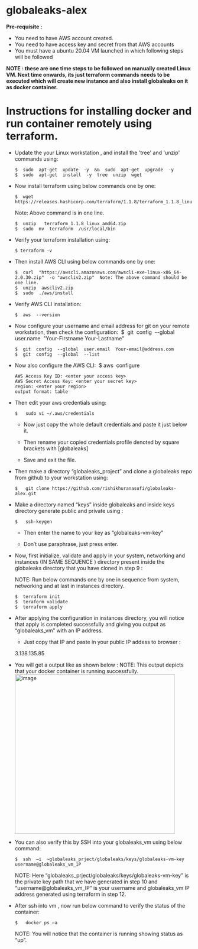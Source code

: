 # globaleaks-alex
<b> Pre-requisite : </b>
  - You need to have AWS account created. 
  - You need to have access key and secret from that AWS accounts
  - You must have a ubuntu 20.04 VM launched in which following steps will be followed 

  <b>NOTE : these are one time steps to be followed on manually created Linux VM. Next time onwards, its just terraform commands needs to be executed which will create new instance and also install globaleaks on it as docker container.    </b>

# Instructions for installing docker and run container remotely using terraform.

- Update the your Linux workstation , and install the 'tree' and 'unzip' commands using: 
    
    ```
    $  sudo  apt-get  update  -y  &&  sudo  apt-get  upgrade  -y 
    $  sudo  apt-get  install  -y  tree  unzip  wget
    ```
- Now install terraform using below commands one by one:
    
    ```
    $  wget https://releases.hashicorp.com/terraform/1.1.8/terraform_1.1.8_linux_amd64.zip
    ```
    
    Note: Above command is in one line.
    
    ```
    $  unzip   terraform_1.1.8_linux_amd64.zip
    $  sudo  mv  terraform  /usr/local/bin
    ```
    
- Verify your terraform installation using:
    ```
    $ terraform -v
    ```
    
- Then install AWS CLI using  below commands one by one:
    ```
    $  curl  "https://awscli.amazonaws.com/awscli-exe-linux-x86_64-2.0.30.zip"  -o "awscliv2.zip"  Note: The above command should be one line.
    $  unzip  awscliv2.zip
    $  sudo  ./aws/install
    ```
    
- Verify AWS CLI installation: 
    ```
    $  aws  --version
    ```
    
- Now configure your username and email address for git on your remote workstation, then check the configuration:  $  git  config  --global  user.name  "Your-Firstname Your-Lastname"
    ```
    $  git  config  --global  user.email  Your-email@address.com
    $  git  config  --global  --list
    ```

- Now also configure the AWS CLI:  $   aws  configure
    
    ```
    AWS Access Key ID: <enter your access key>
    AWS Secret Access Key: <enter your secret key>
    region: <enter your region>
    output format: table
    ```
    
- Then edit your aws credentials using:
    ```
    $   sudo vi ~/.aws/credentials
    ```

  - Now just copy the whole default credentials and paste it just below it.

  - Then rename your copied  credentials profile denoted by square brackets with  [globaleaks]

  - Save and exit the file.

- Then make a directory “globaleaks_project” and  clone a globaleaks repo from github to your workstation using:
    ```
    $   git clone https://github.com/rishikhuranasufi/globaleaks-alex.git
    ```
    
- Make a  directory named “keys” inside globaleaks and inside keys directory generate public and private using : 
    ```
    $   ssh-keygen
    ```
    
  - Then enter the name to your key as “globaleaks-vm-key”

  - Don’t use paraphrase, just press enter.

- Now, first initialize, validate and apply in your system, networking and  instances (IN SAME SEQUENCE ) directory present inside the globaleaks directory that you have cloned in step 9 :

  NOTE:  Run below commands one by one in sequence from system, networking and at last in  instances directory.
    ```
    $  terraform init
    $  teraform validate
    $  terraform apply
    ```
    
- After applying the configuration in instances directory, you will notice that apply is completed successfully and giving you output as “globaleaks_vm” with an IP address.
 
   - Just copy that IP and paste in your public IP addess to browser :

    3.138.135.85

- You will get a output like as shown below :
  NOTE: This output depicts that your docker container is running successfully.
  <img width="432" alt="image" src="https://user-images.githubusercontent.com/9928392/165320057-d796d182-86c8-4df6-8831-67619ec3c8c9.png">


- You can also verify this by SSH into your globaleaks_vm using below command:
    ```
    $  ssh  –i  ~globaleaks_prject/globaleaks/keys/globaleaks-vm-key   username@globaleaks_vm_IP
    ```
    
    NOTE:  Here “globaleaks_prject/globaleaks/keys/globaleaks-vm-key” is the private key path that we have generated in step 10 and “username@globaleaks_vm_IP” is your username and globaleaks_vm  IP address generated  using  terraform in step 12.

- After ssh into vm , now run below command to verify the status of the container:
    ```
    $   docker ps –a 
    ```
    
    NOTE:  You will notice that the container is running showing status as “up”.

